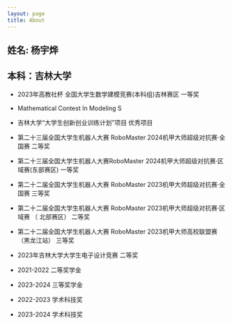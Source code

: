 ```yaml
---
layout: page
title: About
---
```


## 姓名: 杨宇烨

## 本科：吉林大学

- 2023年高教社杯 全国大学生数学建模竞赛(本科组)吉林赛区 一等奖

- Mathematical Contest In Modeling S
 
- 吉林大学“大学生创新创业训练计划”项目 优秀项目

- 第二十三届全国大学生机器人大赛 RoboMaster 2024机甲大师超级对抗赛·全国赛 二等奖

- 第二十三届全国大学生机器人大赛RoboMaster 2024机甲大师超级对抗赛·区域赛(东部赛区) 一等奖

- 第二十二届全国大学生机器人大赛 RoboMaster 2023机甲大师超级对抗赛·全国赛 三等奖

- 第二十二届全国大学生机器人大赛 RoboMaster 2023机甲大师超级对抗赛·区域赛 （ 北部赛区） 二等奖

- 第二十二届全国大学生机器人大赛 RoboMaster 2023机甲大师高校联盟赛（黑龙江站） 三等奖

- 2023年吉林大学大学生电子设计竞赛 二等奖

- 2021-2022 二等奖学金

- 2023-2024 三等奖学金

- 2022-2023 学术科技奖

- 2023-2024 学术科技奖

